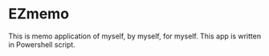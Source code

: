 # EZmemo
This is memo application of myself, by myself, for myself. This app is written in Powershell script.

